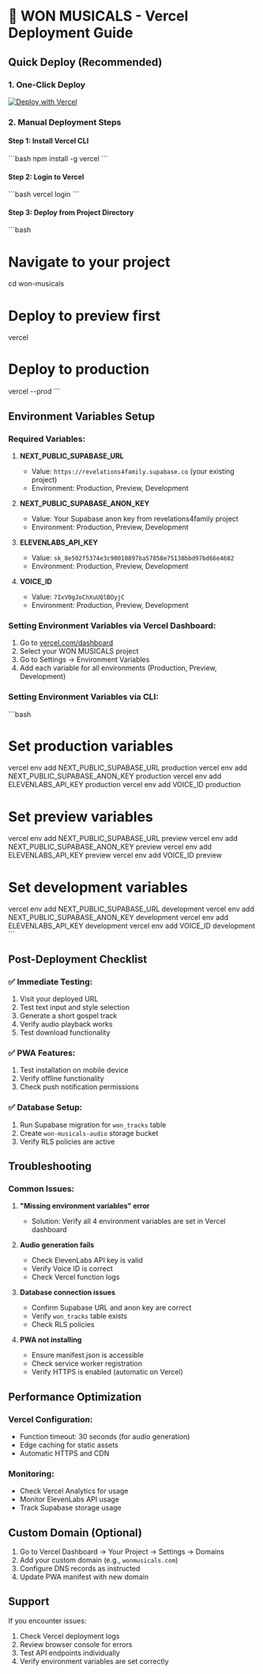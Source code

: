 # 🚀 WON MUSICALS - Vercel Deployment Guide

## Quick Deploy (Recommended)

### 1. One-Click Deploy
[![Deploy with Vercel](https://vercel.com/button)](https://vercel.com/new/clone?repository-url=https://github.com/your-username/won-musicals)

### 2. Manual Deployment Steps

#### Step 1: Install Vercel CLI
\`\`\`bash
npm install -g vercel
\`\`\`

#### Step 2: Login to Vercel
\`\`\`bash
vercel login
\`\`\`

#### Step 3: Deploy from Project Directory
\`\`\`bash
# Navigate to your project
cd won-musicals

# Deploy to preview first
vercel

# Deploy to production
vercel --prod
\`\`\`

## Environment Variables Setup

### Required Variables:

1. **NEXT_PUBLIC_SUPABASE_URL**
   - Value: `https://revelations4family.supabase.co` (your existing project)
   - Environment: Production, Preview, Development

2. **NEXT_PUBLIC_SUPABASE_ANON_KEY**
   - Value: Your Supabase anon key from revelations4family project
   - Environment: Production, Preview, Development

3. **ELEVENLABS_API_KEY**
   - Value: `sk_8e502f5374e3c90010897ba57858e75138bbd97bd66e4682`
   - Environment: Production, Preview, Development

4. **VOICE_ID**
   - Value: `7IxV0gJoChXuUQlBOyjC`
   - Environment: Production, Preview, Development

### Setting Environment Variables via Vercel Dashboard:

1. Go to [vercel.com/dashboard](https://vercel.com/dashboard)
2. Select your WON MUSICALS project
3. Go to Settings → Environment Variables
4. Add each variable for all environments (Production, Preview, Development)

### Setting Environment Variables via CLI:

\`\`\`bash
# Set production variables
vercel env add NEXT_PUBLIC_SUPABASE_URL production
vercel env add NEXT_PUBLIC_SUPABASE_ANON_KEY production
vercel env add ELEVENLABS_API_KEY production
vercel env add VOICE_ID production

# Set preview variables
vercel env add NEXT_PUBLIC_SUPABASE_URL preview
vercel env add NEXT_PUBLIC_SUPABASE_ANON_KEY preview
vercel env add ELEVENLABS_API_KEY preview
vercel env add VOICE_ID preview

# Set development variables
vercel env add NEXT_PUBLIC_SUPABASE_URL development
vercel env add NEXT_PUBLIC_SUPABASE_ANON_KEY development
vercel env add ELEVENLABS_API_KEY development
vercel env add VOICE_ID development
\`\`\`

## Post-Deployment Checklist

### ✅ Immediate Testing:
1. Visit your deployed URL
2. Test text input and style selection
3. Generate a short gospel track
4. Verify audio playback works
5. Test download functionality

### ✅ PWA Features:
1. Test installation on mobile device
2. Verify offline functionality
3. Check push notification permissions

### ✅ Database Setup:
1. Run Supabase migration for `won_tracks` table
2. Create `won-musicals-audio` storage bucket
3. Verify RLS policies are active

## Troubleshooting

### Common Issues:

1. **"Missing environment variables" error**
   - Solution: Verify all 4 environment variables are set in Vercel dashboard

2. **Audio generation fails**
   - Check ElevenLabs API key is valid
   - Verify Voice ID is correct
   - Check Vercel function logs

3. **Database connection issues**
   - Confirm Supabase URL and anon key are correct
   - Verify `won_tracks` table exists
   - Check RLS policies

4. **PWA not installing**
   - Ensure manifest.json is accessible
   - Check service worker registration
   - Verify HTTPS is enabled (automatic on Vercel)

## Performance Optimization

### Vercel Configuration:
- Function timeout: 30 seconds (for audio generation)
- Edge caching for static assets
- Automatic HTTPS and CDN

### Monitoring:
- Check Vercel Analytics for usage
- Monitor ElevenLabs API usage
- Track Supabase storage usage

## Custom Domain (Optional)

1. Go to Vercel Dashboard → Your Project → Settings → Domains
2. Add your custom domain (e.g., `wonmusicals.com`)
3. Configure DNS records as instructed
4. Update PWA manifest with new domain

## Support

If you encounter issues:
1. Check Vercel deployment logs
2. Review browser console for errors
3. Test API endpoints individually
4. Verify environment variables are set correctly
